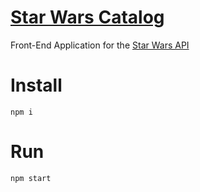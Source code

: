 # [Star Wars Catalog](https://indamix.github.io/demo/swc/)

Front-End Application for the [Star Wars API](https://swapi.co/)

# Install

```
npm i
```

# Run

```
npm start
```
